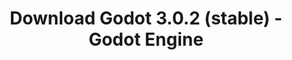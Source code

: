 ---
# Generated by /tools/generators/src/download_archive_generator !!! do not edit by hand !!!
title: 'Download Godot 3.0.2 (stable) - Godot Engine'
type: 'download/archive'
name: '3.0.2'
flavor: 'stable'
release_date: '2018-03-04T03:00:00-00:00'
release_notes: 'article/maintenance-release-godot-302/'
primaryPlatforms:
  - 'android.apk'
  - 'macos.universal'
  - 'windows.64'
  - 'linux_server.headless.64'
  - 'web'
  - 'templates'
links:
  android.apk:
    name: 'android.apk'
    title: 'Android'
    caption: 'APK Universal (ARM64 + ARMv7 + x86_64 + x86)'
    tags:
      - 'APK download'
      - 'ARM64/v7'
      - 'x86 (64 & 32 bit)'
    hosts:
      github_builds:
        regular: 'https://github.com/godotengine/godot-builds/releases/download/3.0.2-stable/Godot_v3.0.2-stable_android_editor.apk'
        mono: '#'
      github:
        regular: 'https://github.com/godotengine/godot/releases/download/3.0.2-stable/Godot_v3.0.2-stable_android_editor.apk'
        mono: '#'
  macos.universal:
    name: 'macos.universal'
    title: 'macOS'
    caption: 'Universal (x86_64 + Silício da Apple)'
    tags:
      - 'Intel/Apple Silicon'
      - '64 bit'
    hosts:
      github_builds:
        regular: 'https://github.com/godotengine/godot-builds/releases/download/3.0.2-stable/Godot_v3.0.2-stable_osx.universal.zip'
        mono: 'https://github.com/godotengine/godot-builds/releases/download/3.0.2-stable/Godot_v3.0.2-stable_mono_osx.universal.zip'
      github:
        regular: 'https://github.com/godotengine/godot/releases/download/3.0.2-stable/Godot_v3.0.2-stable_osx.universal.zip'
        mono: 'https://github.com/godotengine/godot/releases/download/3.0.2-stable/Godot_v3.0.2-stable_mono_osx.universal.zip'
  windows.64:
    name: 'windows.64'
    title: 'Windows'
    caption: 'Padrão (x86_64)'
    tags:
      - '64 bit'
    hosts:
      github_builds:
        regular: 'https://github.com/godotengine/godot-builds/releases/download/3.0.2-stable/Godot_v3.0.2-stable_win64.exe.zip'
        mono: 'https://github.com/godotengine/godot-builds/releases/download/3.0.2-stable/Godot_v3.0.2-stable_mono_win64.zip'
      github:
        regular: 'https://github.com/godotengine/godot/releases/download/3.0.2-stable/Godot_v3.0.2-stable_win64.exe.zip'
        mono: 'https://github.com/godotengine/godot/releases/download/3.0.2-stable/Godot_v3.0.2-stable_mono_win64.zip'
  linux_server.headless.64:
    name: 'linux_server.headless.64'
    title: 'Linux Server'
    caption: 'Headless (x86_64)'
    tags:
      - '64 bit'
      - 'Headless'
    hosts:
      github_builds:
        regular: 'https://github.com/godotengine/godot-builds/releases/download/3.0.2-stable/Godot_v3.0.2-stable_linux_headless.64.zip'
        mono: 'https://github.com/godotengine/godot-builds/releases/download/3.0.2-stable/Godot_v3.0.2-stable_mono_linux_headless_64.zip'
      github:
        regular: 'https://github.com/godotengine/godot/releases/download/3.0.2-stable/Godot_v3.0.2-stable_linux_headless.64.zip'
        mono: 'https://github.com/godotengine/godot/releases/download/3.0.2-stable/Godot_v3.0.2-stable_mono_linux_headless_64.zip'
  web:
    name: 'web'
    title: 'Editor Web'
    caption: ''
    tags:
      - 'Self-hosted'
      - 'Cross-platform'
    hosts:
      github_builds:
        regular: 'https://github.com/godotengine/godot-builds/releases/download/3.0.2-stable/Godot_v3.0.2-stable_web_editor.zip'
        mono: '#'
      github:
        regular: 'https://github.com/godotengine/godot/releases/download/3.0.2-stable/Godot_v3.0.2-stable_web_editor.zip'
        mono: '#'
  linux.64:
    name: 'linux.64'
    title: 'Linux'
    caption: 'Padrão (x86_64)'
    tags:
      - '64 bit'
    hosts:
      github_builds:
        regular: 'https://github.com/godotengine/godot-builds/releases/download/3.0.2-stable/Godot_v3.0.2-stable_x11.64.zip'
        mono: 'https://github.com/godotengine/godot-builds/releases/download/3.0.2-stable/Godot_v3.0.2-stable_mono_x11_64.zip'
      github:
        regular: 'https://github.com/godotengine/godot/releases/download/3.0.2-stable/Godot_v3.0.2-stable_x11.64.zip'
        mono: 'https://github.com/godotengine/godot/releases/download/3.0.2-stable/Godot_v3.0.2-stable_mono_x11_64.zip'
  linux.32:
    name: 'linux.32'
    title: 'Linux'
    caption: 'Padrão (x86)'
    tags:
      - '32 bit'
    hosts:
      github_builds:
        regular: 'https://github.com/godotengine/godot-builds/releases/download/3.0.2-stable/Godot_v3.0.2-stable_x11.32.zip'
        mono: 'https://github.com/godotengine/godot-builds/releases/download/3.0.2-stable/Godot_v3.0.2-stable_mono_x11_32.zip'
      github:
        regular: 'https://github.com/godotengine/godot/releases/download/3.0.2-stable/Godot_v3.0.2-stable_x11.32.zip'
        mono: 'https://github.com/godotengine/godot/releases/download/3.0.2-stable/Godot_v3.0.2-stable_mono_x11_32.zip'
  windows.32:
    name: 'windows.32'
    title: 'Windows'
    caption: 'Padrão (x86)'
    tags:
      - '32 bit'
    hosts:
      github_builds:
        regular: 'https://github.com/godotengine/godot-builds/releases/download/3.0.2-stable/Godot_v3.0.2-stable_win32.exe.zip'
        mono: 'https://github.com/godotengine/godot-builds/releases/download/3.0.2-stable/Godot_v3.0.2-stable_mono_win32.zip'
      github:
        regular: 'https://github.com/godotengine/godot/releases/download/3.0.2-stable/Godot_v3.0.2-stable_win32.exe.zip'
        mono: 'https://github.com/godotengine/godot/releases/download/3.0.2-stable/Godot_v3.0.2-stable_mono_win32.zip'
  linux_server.64:
    name: 'linux_server.64'
    title: 'Servidor Linux'
    caption: 'Padrão (x86_64)'
    tags:
      - '64 bit'
    hosts:
      github_builds:
        regular: 'https://github.com/godotengine/godot-builds/releases/download/3.0.2-stable/Godot_v3.0.2-stable_linux_server.64.zip'
        mono: 'https://github.com/godotengine/godot-builds/releases/download/3.0.2-stable/Godot_v3.0.2-stable_mono_linux_server_64.zip'
      github:
        regular: 'https://github.com/godotengine/godot/releases/download/3.0.2-stable/Godot_v3.0.2-stable_linux_server.64.zip'
        mono: 'https://github.com/godotengine/godot/releases/download/3.0.2-stable/Godot_v3.0.2-stable_mono_linux_server_64.zip'
  aar_library:
    name: 'aar_library'
    title: 'Biblioteca de AAR'
    caption: ''
    tags:
      - 'Android plugins'
      - 'Java'
      - 'Kotlin'
    hosts:
      github_builds:
        regular: 'https://github.com/godotengine/godot-builds/releases/download/3.0.2-stable/godot-lib.3.0.2.stable.release.aar'
        mono: 'https://github.com/godotengine/godot-builds/releases/download/3.0.2-stable/godot-lib.3.0.2.stable.mono.release.aar'
      github:
        regular: 'https://github.com/godotengine/godot/releases/download/3.0.2-stable/godot-lib.3.0.2.stable.release.aar'
        mono: 'https://github.com/godotengine/godot/releases/download/3.0.2-stable/godot-lib.3.0.2.stable.mono.release.aar'
  templates:
    name: 'templates'
    title: 'Modelos de exportação'
    caption: ''
    tags:
      - 'Utilizado para exportar os seus jogos para todas as plataformas suportadas'
    hosts:
      github_builds:
        regular: 'https://github.com/godotengine/godot-builds/releases/download/3.0.2-stable/Godot_v3.0.2-stable_export_templates.tpz'
        mono: 'https://github.com/godotengine/godot-builds/releases/download/3.0.2-stable/Godot_v3.0.2-stable_mono_export_templates.tpz'
      github:
        regular: 'https://github.com/godotengine/godot/releases/download/3.0.2-stable/Godot_v3.0.2-stable_export_templates.tpz'
        mono: 'https://github.com/godotengine/godot/releases/download/3.0.2-stable/Godot_v3.0.2-stable_mono_export_templates.tpz'
---